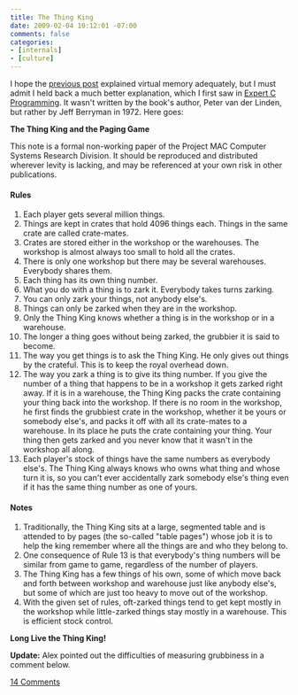 ```yaml
---
title: The Thing King
date: 2009-02-04 10:12:01 -07:00
comments: false
categories:
- [internals]
- [culture]
---
```

 <p>I hope the <a href="post/how-the-kernel-manages-your-memory">previous post</a> explained virtual memory adequately, but I must admit I held back a much better explanation, which I first saw in <a href="http://www.amazon.com/Expert-Programming-Peter-van-Linden/dp/0131774298/">Expert C Programming</a>. It wasn't written by the book's author, Peter van der Linden, but rather by Jeff Berryman in 1972. Here goes:</p> <p><b>The Thing King and the Paging Game</b></p> <p>This note is a formal non-working paper of the Project MAC Computer Systems Research Division. It should be reproduced and distributed wherever levity is lacking, and may be referenced at your own risk in other publications.</p> <h4>Rules</h4> <ol> <li>Each player gets several million things.</li> <li>Things are kept in crates that hold 4096 things each. Things in the same crate are called crate-mates.</li> <li>Crates are stored either in the workshop or the warehouses. The workshop is almost always too small to hold all the crates.</li> <li>There is only one workshop but there may be several warehouses. Everybody shares them.</li> <li>Each thing has its own thing number.</li> <li>What you do with a thing is to zark it. Everybody takes turns zarking.</li> <li>You can only zark your things, not anybody else's.</li> <li>Things can only be zarked when they are in the workshop.</li> <li>Only the Thing King knows whether a thing is in the workshop or in a warehouse.</li> <li>The longer a thing goes without being zarked, the grubbier it is said to become.</li> <li>The way you get things is to ask the Thing King. He only gives out things by the crateful. This is to keep the royal overhead down.</li> <li>The way you zark a thing is to give its thing number. If you give the number of a thing that happens to be in a workshop it gets zarked right away. If it is in a warehouse, the Thing King packs the crate containing your thing back into the workshop. If there is no room in the workshop, he first finds the grubbiest crate in the workshop, whether it be yours or somebody else's, and packs it off with all its crate-mates to a warehouse. In its place he puts the crate containing your thing. Your thing then gets zarked and you never know that it wasn't in the workshop all along.</li> <li>Each player's stock of things have the same numbers as everybody else's. The Thing King always knows who owns what thing and whose turn it is, so you can't ever accidentally zark somebody else's thing even if it has the same thing number as one of yours.</li> </ol> <h4>Notes</h4> <ol> <li>Traditionally, the Thing King sits at a large, segmented table and is attended to by pages (the so-called "table pages") whose job it is to help the king remember where all the things are and who they belong to.</li> <li>One consequence of Rule 13 is that everybody's thing numbers will be similar from game to game, regardless of the number of players.</li> <li>The Thing King has a few things of his own, some of which move back and forth between workshop and warehouse just like anybody else's, but some of which are just too heavy to move out of the workshop.</li> <li>With the given set of rules, oft-zarked things tend to get kept mostly in the workshop while little-zarked things stay mostly in a warehouse. This is efficient stock control.</li> </ol> <p><strong>Long Live the Thing King!</strong></p> 

<p><b>Update:</b> Alex pointed out the difficulties of measuring grubbiness in a comment below.</p>

 [14 Comments](/comments/thing-king.html)

